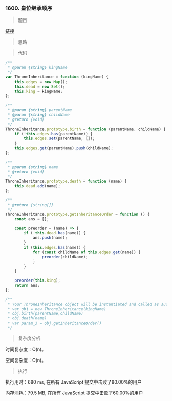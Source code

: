### 1600. 皇位继承顺序

> 题目

[链接](https://leetcode-cn.com/problems/throne-inheritance/)

> 思路

> 代码


```js
/**
 * @param {string} kingName
 */
var ThroneInheritance = function (kingName) {
    this.edges = new Map();
    this.dead = new Set();
    this.king = kingName;
};

/** 
 * @param {string} parentName 
 * @param {string} childName
 * @return {void}
 */
ThroneInheritance.prototype.birth = function (parentName, childName) {
    if (!this.edges.has(parentName)) {
        this.edges.set(parentName, []);
    }
    this.edges.get(parentName).push(childName);
};

/** 
 * @param {string} name
 * @return {void}
 */
ThroneInheritance.prototype.death = function (name) {
    this.dead.add(name);
};

/**
 * @return {string[]}
 */
ThroneInheritance.prototype.getInheritanceOrder = function () {
    const ans = [];

    const preorder = (name) => {
        if (!this.dead.has(name)) {
            ans.push(name);
        }
        if (this.edges.has(name)) {
            for (const childName of this.edges.get(name)) {
                preorder(childName);
            }
        }
    }

    preorder(this.king);
    return ans;
};

/**
 * Your ThroneInheritance object will be instantiated and called as such:
 * var obj = new ThroneInheritance(kingName)
 * obj.birth(parentName,childName)
 * obj.death(name)
 * var param_3 = obj.getInheritanceOrder()
 */
```


> 复杂度分析

时间复杂度：O(n)。

空间复杂度：O(n)。

> 执行

执行用时：680 ms, 在所有 JavaScript 提交中击败了80.00%的用户

内存消耗：79.5 MB, 在所有 JavaScript 提交中击败了60.00%的用户
